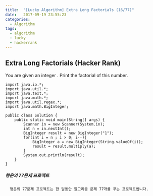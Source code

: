 ```yaml
---
title:  "[Lucky Algorithm] Extra Long Factorials (16/77)"
date:   2017-09-19 23:55:23
categories:
  - Algorithm
tags:
  - algorithm
  - lucky
  - hackerrank
---
```

## Extra Long Factorials (Hacker Rank)
You are given an integer . Print the factorial of this number.

```
import java.io.*;
import java.util.*;
import java.text.*;
import java.math.*;
import java.util.regex.*;
import java.math.BigInteger;

public class Solution {
    public static void main(String[] args) {
        Scanner in = new Scanner(System.in);
        int n = in.nextInt();
        BigInteger result = new BigInteger("1");
        for(int i = n ; i > 0; i--){
            BigInteger a = new BigInteger(String.valueOf(i));
            result = result.multiply(a);
        }
        System.out.println(result);
    }
}

```

##### 행운의 77문제 프로젝트
```
  행운의 77문제 프로젝트는 한 달동안 알고리즘 문제 77개를 푸는 프로젝트입니다.
```
